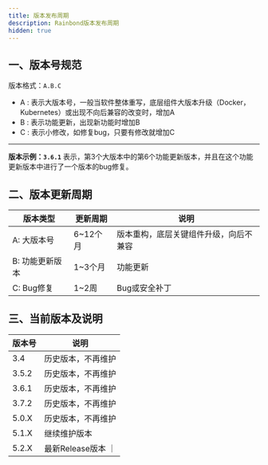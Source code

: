 ```yaml
---
title: 版本发布周期
description: Rainbond版本发布周期
hidden: true
---
```


## 一、版本号规范

版本格式：`A.B.C`


- A : 表示大版本号，一般当软件整体重写，底层组件大版本升级（Docker，Kubernetes）或出现不向后兼容的改变时，增加A
- B : 表示功能更新，出现新功能时增加B
- C : 表示小修改，如修复bug，只要有修改就增加C

----------

<b>版本示例：`3.6.1`</b>
表示，第3个大版本中的第6个功能更新版本，并且在这个功能更新版本中进行了一个版本的bug修复。

## 二、版本更新周期

| 版本类型| 更新周期| 说明|
|-------------|-------------|------------|
| A: 大版本号 | 6~12个月| 版本重构，底层关键组件升级，向后不兼容|
| B: 功能更新版本| 1~3个月| 功能更新|
| C: Bug修复| 1~2周 | Bug或安全补丁|

## 三、当前版本及说明

| 版本号 | 说明 |
|----------|---------|
| 3.4 | 历史版本，不再维护|
| 3.5.2 | 历史版本，不再维护|
| 3.6.1 | 历史版本，不再维护|
| 3.7.2 | 历史版本，不再维护|
| 5.0.X | 历史版本，不再维护|
| 5.1.X | 继续维护版本     |
| 5.2.X | 最新Release版本 ｜
